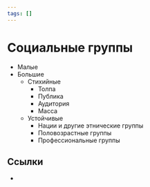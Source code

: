 ```yaml
---
tags: []
---
```

# Социальные группы

* Малые
* Большие
  * Стихийные
    * Толпа
    * Публика
    * Аудитория
    * Масса
  * Устойчивые
    * Нации и другие этнические группы
    * Половозрастные группы
    * Профессиональные группы

## Ссылки

* 